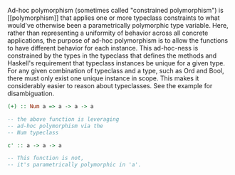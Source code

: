 Ad-hoc polymorphism (sometimes called "constrained polymorphism") is [[polymorphism]] that applies one or more typeclass constraints to what would've otherwise been a parametrically polymorphic type variable. Here, rather than representing a uniformity of behavior across all concrete applications, the purpose of ad-hoc polymorphism is to allow the functions to have different behavior for each instance. This ad-hoc-ness is constrained by the types in the typeclass that defines the methods and Haskell's requirement that typeclass instances be unique for a given type. For any given combination of typeclass and a type, such as Ord and Bool, there must only exist one unique instance in scope. This makes it considerably easier to reason about typeclasses. See the example for disambiguation.
```Haskell
(+) :: Num a => a -> a -> a

-- the above function is leveraging
-- ad-hoc polymorphism via the
-- Num typeclass

c' :: a -> a -> a

-- This function is not,
-- it's parametrically polymorphic in 'a'.
```

